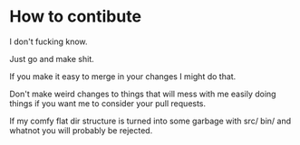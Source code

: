 # How to contibute
I don't fucking know.

Just go and make shit.

If you make it easy to merge in your changes I might do that.

Don't make weird changes to things that will mess with me easily doing things if you want me to consider your pull requests.

If my comfy flat dir structure is turned into some garbage with src/ bin/ and whatnot you will probably be rejected.

